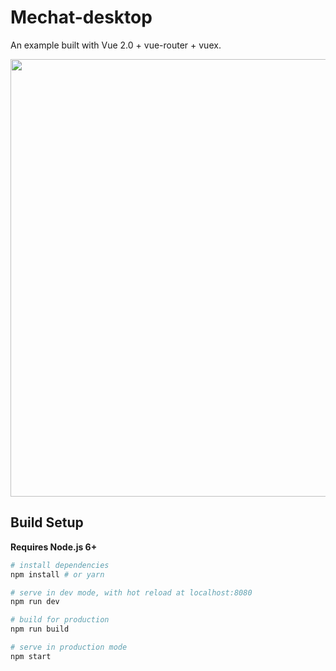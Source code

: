 # Mechat-desktop

An example built with Vue 2.0 + vue-router + vuex.

<p align="center">
    <img src="./screenshots/mechat.jpeg" width="700px">
</p>

## Build Setup

**Requires Node.js 6+**

``` bash
# install dependencies
npm install # or yarn

# serve in dev mode, with hot reload at localhost:8080
npm run dev

# build for production
npm run build

# serve in production mode
npm start
```
